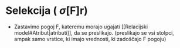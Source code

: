 # Selekcija ( $\sigma$[F]r)
- Zastavimo pogoj F, kateremu morajo ugajati [[Relacijski model#Atribut|atributi]], da se preslikajo. (preslikajo se vsi stolpci, ampak samo vrstice, ki imajo vrednosti, ki zadoščajo F pogoju)